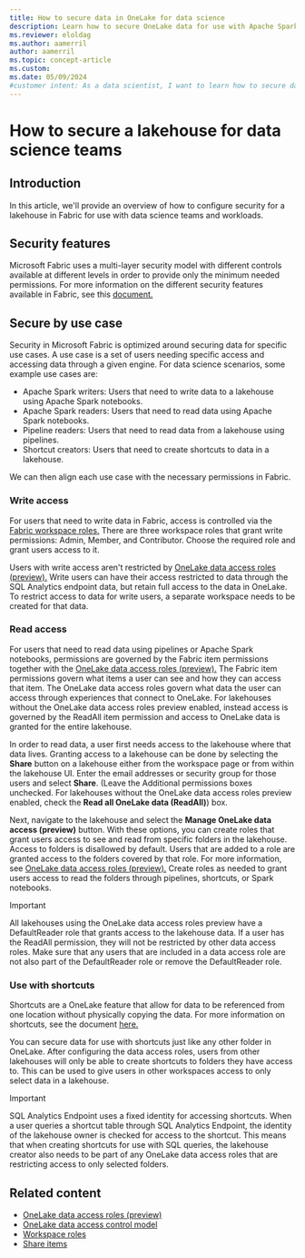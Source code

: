 ```yaml
---
title: How to secure data in OneLake for data science
description: Learn how to secure OneLake data for use with Apache Spark and data science tools in Microsoft Fabric.
ms.reviewer: eloldag
ms.author: aamerril
author: aamerril
ms.topic: concept-article
ms.custom:
ms.date: 05/09/2024
#customer intent: As a data scientist, I want to learn how to secure data in OneLake for data science teams so that I can ensure the privacy and integrity of the data used in my workloads.
---
```


# How to secure a lakehouse for data science teams

## Introduction

In this article, we'll provide an overview of how to configure security for a lakehouse in Fabric for use with data science teams and workloads.

## Security features

Microsoft Fabric uses a multi-layer security model with different controls available at different levels in order to provide only the minimum needed permissions. For more information on the different security features available in Fabric, see this [document.](../security/data-access-control-model.md)

## Secure by use case

Security in Microsoft Fabric is optimized around securing data for specific use cases. A use case is a set of users needing specific access and accessing data through a given engine. For data science scenarios, some example use cases are:

- Apache Spark writers: Users that need to write data to a lakehouse using Apache Spark notebooks.
- Apache Spark readers: Users that need to read data using Apache Spark notebooks.
- Pipeline readers: Users that need to read data from a lakehouse using pipelines.
- Shortcut creators: Users that need to create shortcuts to data in a lakehouse.

We can then align each use case with the necessary permissions in Fabric.

### Write access

For users that need to write data in Fabric, access is controlled via the [Fabric workspace roles.](./get-started-security.md#workspace-permissions) There are three workspace roles that grant write permissions: Admin, Member, and Contributor. Choose the required role and grant users access to it.

Users with write access aren't restricted by [OneLake data access roles (preview).](./get-started-security.md) Write users can have their access restricted to data through the SQL Analytics endpoint data, but retain full access to the data in OneLake. To restrict access to data for write users, a separate workspace needs to be created for that data.

### Read access

For users that need to read data using pipelines or Apache Spark notebooks, permissions are governed by the Fabric item permissions together with the [OneLake data access roles (preview).](./get-started-security.md) The Fabric item permissions govern what items a user can see and how they can access that item. The OneLake data access roles govern what data the user can access through experiences that connect to OneLake. For lakehouses without the OneLake data access roles preview enabled, instead access is governed by the ReadAll item permission and access to OneLake data is granted for the entire lakehouse.

In order to read data, a user first needs access to the lakehouse where that data lives. Granting access to a lakehouse can be done by selecting the **Share** button on a lakehouse either from the workspace page or from within the lakehouse UI. Enter the email addresses or security group for those users and select **Share**. (Leave the Additional permissions boxes unchecked. For lakehouses without the OneLake data access roles preview enabled, check the **Read all OneLake data (ReadAll)**) box.

Next, navigate to the lakehouse and select the **Manage OneLake data access (preview)** button. With these options, you can create roles that grant users access to see and read from specific folders in the lakehouse. Access to folders is disallowed by default. Users that are added to a role are granted access to the folders covered by that role. For more information, see [OneLake data access roles (preview).](../security/get-started-onelake-security.md) Create roles as needed to grant users access to read the folders through pipelines, shortcuts, or Spark notebooks.

> [!IMPORTANT]
> All lakehouses using the OneLake data access roles preview have a DefaultReader role that grants access to the lakehouse data. If a user has the ReadAll permission, they will not be restricted by other data access roles. Make sure that any users that are included in a data access role are not also part of the DefaultReader role or remove the DefaultReader role.

### Use with shortcuts

Shortcuts are a OneLake feature that allow for data to be referenced from one location without physically copying the data. For more information on shortcuts, see the document [here.](../onelake-shortcuts.md)

You can secure data for use with shortcuts just like any other folder in OneLake. After configuring the data access roles, users from other lakehouses will only be able to create shortcuts to folders they have access to. This can be used to give users in other workspaces access to only select data in a lakehouse.

> [!IMPORTANT]
> SQL Analytics Endpoint uses a fixed identity for accessing shortcuts. When a user queries a shortcut table through SQL Analytics Endpoint, the identity of the lakehouse owner is checked for access to the shortcut. This means that when creating shortcuts for use with SQL queries, the lakehouse creator also needs to be part of any OneLake data access roles that are restricting access to only selected folders.

## Related content

- [OneLake data access roles (preview)](./get-started-onelake-security.md)
- [OneLake data access control model](./data-access-control-model.md)
- [Workspace roles](../../fundamentals/roles-workspaces.md)
- [Share items](../../fundamentals/share-items.md)
